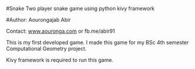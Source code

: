 #Snake
Two player snake game using python kivy framework

#Author: Aourongajab Abir

Contact: www.aouronga.com    or fb.me/abir91

This is my first developed game. I made this game for my BSc 4th semester Computational Geometry project.

Kivy framework is required to run this game.
